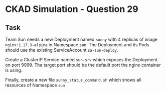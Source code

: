 # CKAD Simulation - Question 29

## Task

Team Sun needs a new Deployment named `sunny` with 4 replicas of image `nginx:1.17.3-alpine` in Namespace `sun`. The Deployment and its Pods should use the existing ServiceAccount `sa-sun-deploy`.

Create a ClusterIP Service named `sun-srv` which exposes the Deployment on port 9999. The target port should be the default port the nginx container is using.

Finally, create a new file `sunny_status_command.sh` which shows all resources of Namespace `sun`
